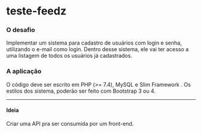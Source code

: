 # teste-feedz

<h3>O desafio</h3>
Implementar um sistema para cadastro de usuários com login e senha, utilizando o
e-mail como login. Dentro desse sistema, ele vai ter acesso a uma listagem de todos
os usuários já cadastrados.

<h3>A aplicação</h3>
O código deve ser escrito em PHP (>= 7.4), MySQL e Slim Framework . Os estilos
dos sistema, poderão ser feito com Bootstrap 3 ou 4.

<hr>

<h4>Ideia</h4> Criar uma API pra ser consumida por um front-end.
